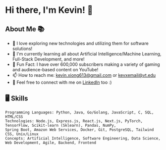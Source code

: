 # Hi there, I'm Kevin! 👋


## About Me 📚

- 🔭 I love exploring new technologies and utilizing them for software solutions! 
- 🌱 I'm currently learning all about Artificial Intelligence/Machine Learning, Full-Stack Development, and more!
- 🤔 Fun Fact: I have over 600,000 subscribers making a variety of gaming and audience-based content on YouTube!
- 📫 How to reach me: kevin.xiong613@gmail.com or kevxemail@vt.edu
- 💼 Feel free to connect with me on [LinkedIn](https://www.linkedin.com/in/kevinxiong1) too :) 

## 🖥️ Skills 

```text
Programming Languages: Python, Java, Go/Golang, JavaScript, C, SQL, HTML/CSS
Technologies: Node.js, Express.js, React.js, Next.js, PyTorch, TensorFlow, Scikit-learn (Sklearn), Pandas, NumPy,
Spring Boot, Amazon Web Services, Docker, Git, PostgreSQL, Tailwind CSS, Unix/Linux
Concepts: Artificial Intelligence, Software Engineering, Data Science, Web Development, Agile, Backend, Frontend
